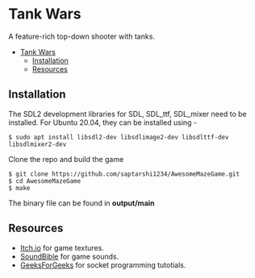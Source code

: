 # Tank Wars #
A feature-rich top-down shooter with tanks.  

- [Tank Wars](#tank-wars)
  - [Installation](#installation)
  - [Resources](#resources)


## Installation

The SDL2 development libraries for SDL, SDL_ttf, SDL_mixer need to be installed. 
For Ubuntu 20.04, they can be installed using  - 

``` shell
$ sudo apt install libsdl2-dev libsdlimage2-dev libsdlttf-dev libsdlmixer2-dev
```

Clone the repo and build the game
``` shell
$ git clone https://github.com/saptarshi1234/AwesomeMazeGame.git
$ cd AwesomeMazeGame
$ make
```
The binary file can be found in **output/main**

## Resources
* [Itch.io](https://itch.io/) for game textures.
* [SoundBible](https://soundbible.com/) for game sounds.
* [GeeksForGeeks](https://www.geeksforgeeks.org/) for socket programming tutotials.
